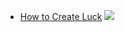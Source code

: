 - [How to Create Luck](https://www.swyx.io/create-luck/)
  ![](https://dev-to-uploads.s3.amazonaws.com/i/5075sq79y4pstxpp4pdk.png)
